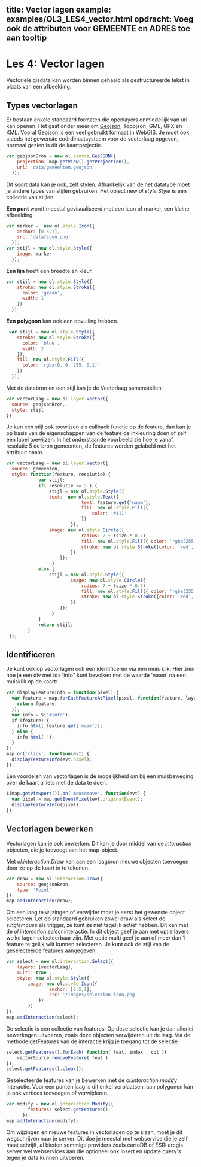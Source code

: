 title: Vector lagen
example: examples/OL3_LES4_vector.html
opdracht: Voeg ook de attributen voor GEMEENTE en ADRES toe aan tooltip
---

Les 4: Vector lagen
==== 
Vectoriele gisdata kan worden binnen gehaald als gestructureerde tekst in plaats van een afbeelding.

Types vectorlagen
----

Er bestaan enkele standaard formaten die openlayers onmiddellijk van url kan openen.  Het gaat onder meer om [Geojson](http://geojson.org/), Topojson, GML, GPX en KML.  Vooral Geojson is een veel gebruikt formaat in WebGIS. 
Je moet ook steeds het gewenste coördinaatsysteem voor de vectorlaag opgeven, normaal gezien is dit de kaartprojectie. 
```javascript
var geojsonBron = new ol.source.GeoJSON({
    projection: map.getView().getProjection(),
    url: 'data/gemeenten.geojson'
  });
```
Dit soort data kan je ook, zelf stylen. Afhankelijk van de het datatype moet je andere types van stijlen gebruiken.
Het object new *ol.style.Style* is een collectie van stijlen. 

**Een punt** wordt meestal gevisualiseerd met een icon of marker, een kleine afbeelding.

```javascript
var marker =  new ol.style.Icon({ 
    anchor: [0.5,1],
	src: 'data/icon.png'
  });
var stijl = new ol.style.Style({
    image: marker 
  });
```
**Een lijn** heeft een breedte en kleur.
```javascript
var stijl = new ol.style.Style({
    stroke: new ol.style.Stroke({
      color: 'green',
      width: 1
    })
  })
```
**Een polygoon** kan ook een opvulling hebben.
```javascript
 var stijl = new ol.style.Style({
    stroke: new ol.style.Stroke({
      color: 'blue',
      width: 2
    }),
    fill: new ol.style.Fill({
      color: 'rgba(0, 0, 255, 0.1)'
    })
  });
```
Met de databron en een stijl kan je de Vectorlaag samenstellen.
```javascript
var vectorLaag = new ol.layer.Vector({
  source: geojsonBron,
  style: stijl    
});
```
Je kun een stijl ook toewijzen als callback functie op de feature, dan kan je op basis van de eigenschappen van de feature de inkleuring doen of zelf een label toewijzen. In het onderstaande voorbeeld zie hoe je vanaf resolutie 5 de bron gemeenten, de features worden gelabeld met het attribuut naam.
```javascript
var vectorLaag = new ol.layer.Vector({
  source: gemeenten,
  style: function(feature, resolutie) {  
            var stijl;
            if( resolutie >= 5 ) {
                stijl = new ol.style.Style({
                text:  new ol.style.Text({
                            text: feature.get('naam'),
                            fill: new ol.style.Fill({
                                color: '#111'
                            })
                        }),          
                image: new ol.style.Circle({
                            radius: 7 + (size * 0.7), 
                            fill: new ol.style.Fill({ color: 'rgba(255, 255, 0, 0.5)'}),
                            stroke: new ol.style.Stroke({color: 'red', width: 1})
                        })
                    });
                 }
            else {
                stijl = new ol.style.Style({         
                        image: new ol.style.Circle({
                            radius: 7 + (size * 0.7), 
                            fill: new ol.style.Fill({ color: 'rgba(255, 255, 0, 0.5)'}),
                            stroke: new ol.style.Stroke({color: 'red', width: 1})
                        })
                    });
                 }
            }
            return stijl;
        }
 });
``` 

Identificeren
----

Je kunt ook op vectorlagen  ook een identificeren via een muis klik.
Hier zien hoe je een div met id="info" kunt bevolken met de waarde 'naam' na een muisklik op de  kaart:
```javascript
var displayFeatureInfo = function(pixel) {
  var feature = map.forEachFeatureAtPixel(pixel, function(feature, layer) {
    return feature;
  });
  var info = $('#info');
  if (feature) {
    info.html( feature.get('naam'));
  } else {
    info.html('');
  }
};
map.on('click', function(evt) {
  displayFeatureInfo(evt.pixel);
});
```
Een voordelen van vectorlagen is de mogelijkheid om bij een muisbeweging over de kaart al iets met de data te doen.
```javascript
$(map.getViewport()).on('mousemove', function(evt) {
  var pixel = map.getEventPixel(evt.originalEvent);
  displayFeatureInfo(pixel);
});
```

Vectorlagen bewerken 
----
Vectorlagen kan je ook bewerken. Dit kan je door middel van de *interaction* objecten, die je toevoegt aan het map-object.

Met *ol.interaction.Draw* kan aan een laagbron nieuwe objecten toevoegen door ze op de kaart in te tekenen. 

```javascript
var draw = new ol.interaction.Draw({
    source: geojsonBron,
    type: 'Point'
});
map.addInteraction(draw);  
```

Om een laag te wijzingen of verwijder moet je eerst het gewenste object selecteren. 
Let op standaard gebruiken zowel draw als select de *singlemouse* als trigger, ze kunt ze niet tegelijk actief hebben. 
Dit kan met de *ol.interaction.select* interactie. In dit object geef je aan met optie layers welke lagen selecteerbaar zijn. 
Met optie multi geef je aan of meer dan 1 feature te gelijk wilt kunnen selecteren. Je kunt ook de stijl van de geselecteerde features aangegeven. 

```javascript
var select = new ol.interaction.Select({
    layers: [vectorLaag], 
    multi: true ,
    style: new ol.style.Style({
        image: new ol.style.Icon({
                anchor: [0.5,1],
                src: '/images/selection-icon.png'
            })
        })
});  
map.addInteraction(select);  
```

De selectie is een collectie van features. Op deze selectie kan je dan allerlei bewerkngen uitvoeren, zoals deze objecten verwijderen uit de laag. Via de methode getFeatures van de interactie krijg je toegang tot de selectie. 
```javascript
select.getFeatures().forEach( function( feat, index , col ){
    vectorSource.removeFeature( feat )
});
select.getFeatures().clear();
```

Geselecteerde features kan je bewerken met de *ol.interaction.modify* interactie. 
Voor een punten laag is dit enkel verplaatsen, aan polygonen kan je ook vertices toevoegen of verwijderen. 
```javascript
var modify = new ol.interaction.Modify({
        features: select.getFeatures()
      });
map.addInteraction(modify);  
```

Om wijzingen en nieuwe features in vectorlagen op te slaan, moet je dit wegschrijven naar je server. 
Dit doe je meestal met webservice die je zelf maat schrijft, al bieden sommige providers zoals cartoDB of ESRI arcgis server wel webservices aan die optioneel ook insert en update query's tegen je data kunnen uitvoeren. 
